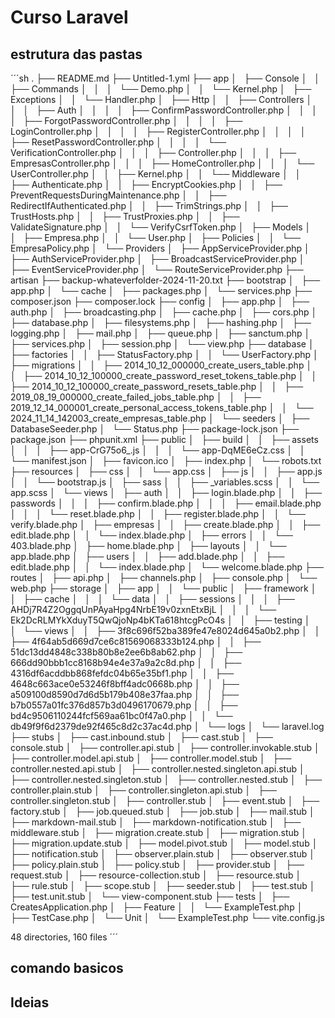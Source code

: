 # Curso Laravel

## estrutura das pastas
´´´sh
.
├── README.md
├── Untitled-1.yml
├── app
│   ├── Console
│   │   ├── Commands
│   │   │   └── Demo.php
│   │   └── Kernel.php
│   ├── Exceptions
│   │   └── Handler.php
│   ├── Http
│   │   ├── Controllers
│   │   │   ├── Auth
│   │   │   │   ├── ConfirmPasswordController.php
│   │   │   │   ├── ForgotPasswordController.php
│   │   │   │   ├── LoginController.php
│   │   │   │   ├── RegisterController.php
│   │   │   │   ├── ResetPasswordController.php
│   │   │   │   └── VerificationController.php
│   │   │   ├── Controller.php
│   │   │   ├── EmpresasController.php
│   │   │   ├── HomeController.php
│   │   │   └── UserController.php
│   │   ├── Kernel.php
│   │   └── Middleware
│   │       ├── Authenticate.php
│   │       ├── EncryptCookies.php
│   │       ├── PreventRequestsDuringMaintenance.php
│   │       ├── RedirectIfAuthenticated.php
│   │       ├── TrimStrings.php
│   │       ├── TrustHosts.php
│   │       ├── TrustProxies.php
│   │       ├── ValidateSignature.php
│   │       └── VerifyCsrfToken.php
│   ├── Models
│   │   ├── Empresa.php
│   │   └── User.php
│   ├── Policies
│   │   └── EmpresaPolicy.php
│   └── Providers
│       ├── AppServiceProvider.php
│       ├── AuthServiceProvider.php
│       ├── BroadcastServiceProvider.php
│       ├── EventServiceProvider.php
│       └── RouteServiceProvider.php
├── artisan
├── backup-whateverfolder-2024-11-20.txt
├── bootstrap
│   ├── app.php
│   └── cache
│       ├── packages.php
│       └── services.php
├── composer.json
├── composer.lock
├── config
│   ├── app.php
│   ├── auth.php
│   ├── broadcasting.php
│   ├── cache.php
│   ├── cors.php
│   ├── database.php
│   ├── filesystems.php
│   ├── hashing.php
│   ├── logging.php
│   ├── mail.php
│   ├── queue.php
│   ├── sanctum.php
│   ├── services.php
│   ├── session.php
│   └── view.php
├── database
│   ├── factories
│   │   ├── StatusFactory.php
│   │   └── UserFactory.php
│   ├── migrations
│   │   ├── 2014_10_12_000000_create_users_table.php
│   │   ├── 2014_10_12_100000_create_password_reset_tokens_table.php
│   │   ├── 2014_10_12_100000_create_password_resets_table.php
│   │   ├── 2019_08_19_000000_create_failed_jobs_table.php
│   │   ├── 2019_12_14_000001_create_personal_access_tokens_table.php
│   │   └── 2024_11_14_142003_create_empresas_table.php
│   └── seeders
│       ├── DatabaseSeeder.php
│       └── Status.php
├── package-lock.json
├── package.json
├── phpunit.xml
├── public
│   ├── build
│   │   ├── assets
│   │   │   ├── app-CrG75o6_.js
│   │   │   └── app-DqME6eCz.css
│   │   └── manifest.json
│   ├── favicon.ico
│   ├── index.php
│   └── robots.txt
├── resources
│   ├── css
│   │   └── app.css
│   ├── js
│   │   ├── app.js
│   │   └── bootstrap.js
│   ├── sass
│   │   ├── _variables.scss
│   │   └── app.scss
│   └── views
│       ├── auth
│       │   ├── login.blade.php
│       │   ├── passwords
│       │   │   ├── confirm.blade.php
│       │   │   ├── email.blade.php
│       │   │   └── reset.blade.php
│       │   ├── register.blade.php
│       │   └── verify.blade.php
│       ├── empresas
│       │   ├── create.blade.php
│       │   ├── edit.blade.php
│       │   └── index.blade.php
│       ├── errors
│       │   └── 403.blade.php
│       ├── home.blade.php
│       ├── layouts
│       │   └── app.blade.php
│       ├── users
│       │   ├── add.blade.php
│       │   ├── edit.blade.php
│       │   └── index.blade.php
│       └── welcome.blade.php
├── routes
│   ├── api.php
│   ├── channels.php
│   ├── console.php
│   └── web.php
├── storage
│   ├── app
│   │   └── public
│   ├── framework
│   │   ├── cache
│   │   │   └── data
│   │   ├── sessions
│   │   │   ├── AHDj7R4Z2OggqUnPAyaHpg4NrbE19v0zxnEtxBjL
│   │   │   └── Ek2DcRLMYkXduyT5QwQjoNp4bKTa618htcgPcO4s
│   │   ├── testing
│   │   └── views
│   │       ├── 3f8c696f52ba389fe47e8024d645a0b2.php
│   │       ├── 4f64ab5d669d7ce6c81569068333b124.php
│   │       ├── 51dc13dd4848c338b80b8e2ee6b8ab62.php
│   │       ├── 666dd90bbb1cc8168b94e4e37a9a2c8d.php
│   │       ├── 4316df6acddbb868fefdc04b65e35bf1.php
│   │       ├── 4648c663ace0e53246f8bff4adc0668b.php
│   │       ├── a509100d8590d7d6d5b179b408e37faa.php
│   │       ├── b7b0557a01fc376d857b3d0496170679.php
│   │       ├── bd4c9506110244fcf569aa61bc0f47a0.php
│   │       └── db49f9f6d2379de92f465c8d2c37ac4d.php
│   └── logs
│       └── laravel.log
├── stubs
│   ├── cast.inbound.stub
│   ├── cast.stub
│   ├── console.stub
│   ├── controller.api.stub
│   ├── controller.invokable.stub
│   ├── controller.model.api.stub
│   ├── controller.model.stub
│   ├── controller.nested.api.stub
│   ├── controller.nested.singleton.api.stub
│   ├── controller.nested.singleton.stub
│   ├── controller.nested.stub
│   ├── controller.plain.stub
│   ├── controller.singleton.api.stub
│   ├── controller.singleton.stub
│   ├── controller.stub
│   ├── event.stub
│   ├── factory.stub
│   ├── job.queued.stub
│   ├── job.stub
│   ├── mail.stub
│   ├── markdown-mail.stub
│   ├── markdown-notification.stub
│   ├── middleware.stub
│   ├── migration.create.stub
│   ├── migration.stub
│   ├── migration.update.stub
│   ├── model.pivot.stub
│   ├── model.stub
│   ├── notification.stub
│   ├── observer.plain.stub
│   ├── observer.stub
│   ├── policy.plain.stub
│   ├── policy.stub
│   ├── provider.stub
│   ├── request.stub
│   ├── resource-collection.stub
│   ├── resource.stub
│   ├── rule.stub
│   ├── scope.stub
│   ├── seeder.stub
│   ├── test.stub
│   ├── test.unit.stub
│   └── view-component.stub
├── tests
│   ├── CreatesApplication.php
│   ├── Feature
│   │   └── ExampleTest.php
│   ├── TestCase.php
│   └── Unit
│       └── ExampleTest.php
└── vite.config.js

48 directories, 160 files
´´´
## comando basicos

## Ideias